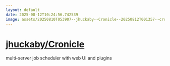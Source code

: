 ```yaml
---
layout: default
date: 2025-08-12T10:24:56.742539
image: assets/20250810T053907--jhuckaby--Cronicle--20250812T001357--cropped.png
---
```


# [jhuckaby/Cronicle](https://github.com/jhuckaby/Cronicle)

multi-server job scheduler with web UI and plugins
